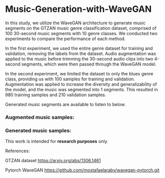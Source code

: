 # Music-Generation-with-WaveGAN

In this study, we utilize the WaveGAN architecture to generate music segments on the GTZAN music genre classification dataset, comprised of 100 30-second music segments with 10 genre classes. We conducted two experiments to compare the performance of each method.
 
In the first experiment, we used the entire genre dataset for training and validation, removing the labels from the dataset. Audio augmentation was applied to the music before trimming the 30-second audio clips into two 4-second segments, which were then passed through the WaveGAN model.
 
In the second experiment, we limited the dataset to only the blues genre class, providing us with 100 samples for training and validation. Augmentation was applied to increase the diversity and generalizability of the model, and the music was segmented into 1 segments. This resulted in 980 training samples and 210 validation samples.
 
Generated music segments are available to listen to below.
 
### Augmented music samples:


   

### Generated music samples:

   



This work is intended for **research purposes** only.


References:
 
GTZAN dataset https://arxiv.org/abs/1306.1461
 
Pytorch WaveGAN https://github.com/mostafaelaraby/wavegan-pytorch.git

